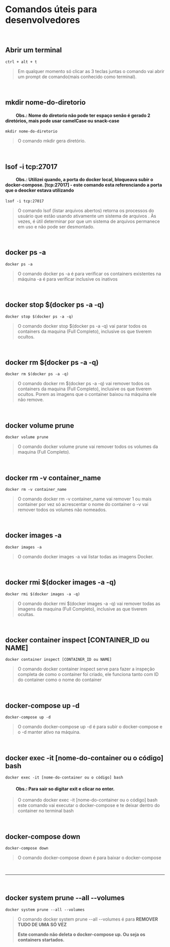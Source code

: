 # Comandos úteis para desenvolvedores

<br
/>

## Abrir um terminal

> <p
> >

    ctrl + alt + t

  </p>

> Em qualquer momento só clicar as 3 teclas juntas o comando vai abrir um prompt de comando(mais conhecido como terminal).

<br
/>

## mkdir nome-do-diretorio

  <h4
>
    &nbsp;&nbsp;&nbsp;&nbsp;&nbsp;&nbsp;&nbsp;&nbsp;&nbsp;&nbsp;Obs.: Nome do diretorio <strong>não pode ter espaço</strong> senão é gerado 2 diretórios, mais pode usar <strong>camelCase</strong> ou <strong>snack-case</strong>
</h4>

> <p
> >

    mkdir nome-do-diretorio

  </p>

> O comando mkdir gera diretório.

<br
/>

## lsof -i tcp:27017

<h4
>
  &nbsp;&nbsp;&nbsp;&nbsp;&nbsp;&nbsp;&nbsp;&nbsp;&nbsp;&nbsp;Obs.: Utilizei quando, a porta do docker local, bloqueava subir o docker-compose. [tcp:27017] - este comando esta referenciando a porta que o deocker estava utilizando </h4>

> <p
> >

    lsof -i tcp:27017

  </p>

> O comando lsof (listar arquivos abertos) retorna os processos do usuário que estão usando ativamente um sistema de arquivos . Às vezes, é útil determinar por que um sistema de arquivos permanece em uso e não pode ser desmontado.

<br
/>

## docker ps -a

> <p
> >

    docker ps -a

 </p>

> O comando docker ps -a é para verificar os containers existentes na máquina -a é para verificar inclusive os inativos

<br
/>

## docker stop $(docker ps -a -q)

> <p
> >

    docker stop $(docker ps -a -q)

 </p>

> O comando docker stop $(docker ps -a -q) vai parar todos os containers da maquina (Full Completo), inclusive os que tiverem ocultos.

<br
/>

## docker rm $(docker ps -a -q)

> <p
> >

    docker rm $(docker ps -a -q)

 </p>

> O comando docker rm $(docker ps -a -q) vai remover todos os containers da maquina (Full Completo), inclusive os que tiverem ocultos. Porem as imagens que o container baixou na máquina ele não remove.

<br
/>

## docker volume prune

> <p
> >

    docker volume prune

 </p>

> O comando docker volume prune vai remover todos os volumes da maquina (Full Completo).

<br
/>

## docker rm -v container_name

> <p
> >

    docker rm -v container_name

 </p>

> O comando docker rm -v container_name vai remover 1 ou mais container por vez só acrescentar o nome do container o -v vai remover todos os volumes não nomeados.

<br
/>

## docker images -a

> <p
> >

    docker images -a

 </p>

> O comando docker images -a vai listar todas as imagens Docker.

<br
/>

## docker rmi $(docker images -a -q)

> <p
> >

    docker rmi $(docker images -a -q)

 </p>

> O comando docker rmi $(docker images -a -q) vai remover todas as imagens da maquina (Full Completo), inclusive as que tiverem ocultas.

<br
/>

## docker container inspect [CONTAINER_ID ou NAME]

> <p
> >

    docker container inspect [CONTAINER_ID ou NAME] 

 </p>

> O comando docker container inspect serve para fazer a inspeção completa de como o container foi criado, ele funciona tanto com ID do container como o nome do container

<br
/>

## docker-compose up -d

> <p
> >

    docker-compose up -d

 </p>

> O comando docker-compose up -d é para subir o docker-compose e o -d manter ativo na máquina.

<br
/>

## docker exec -it [nome-do-container ou o código] bash

> <p
> >

    docker exec -it [nome-do-container ou o código] bash

 </p>

 <h4
 >
  &nbsp;&nbsp;&nbsp;&nbsp;&nbsp;&nbsp;&nbsp;&nbsp;&nbsp;&nbsp;Obs.: Para sair so digitar exit e clicar no enter.</h4>

> O comando docker exec -it [nome-do-container ou o código] bash  este comando vai executar o docker-compose e te deixar dentro do container no terminal bash

<br
/>

## docker-compose down

> <p
> >

    docker-compose down

 </p>

> O comando docker-compose down é para baixar o docker-compose

<br
/>

  <hr>
<br
/>
    
## docker system prune --all --volumes

> <p
> >


    docker system prune --all --volumes

 </p>

> O comando docker system prune --all --volumes é para <strong>REMOVER TUDO DE UMA SÓ VEZ</strong>
> <p> <strong>Este comando não deleta o docker-compose up. Ou seja os containers startados.</strong> </p>

<br
/>
